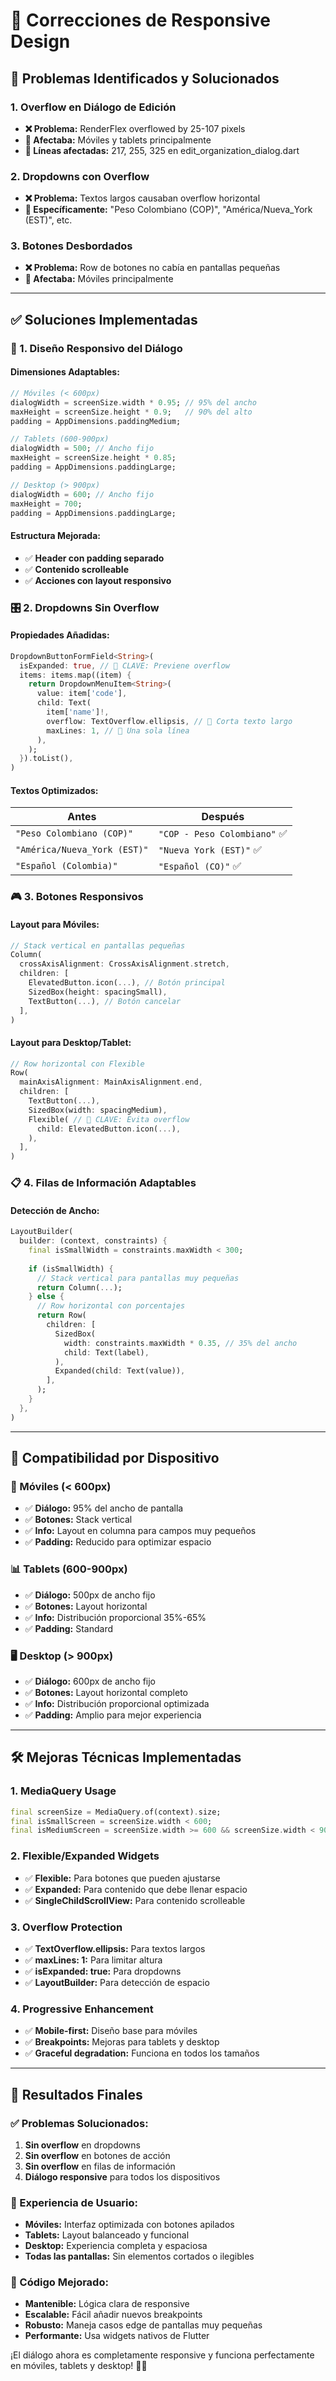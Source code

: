 # 📱 Correcciones de Responsive Design

## 🐛 Problemas Identificados y Solucionados

### **1. Overflow en Diálogo de Edición**
- **❌ Problema:** RenderFlex overflowed by 25-107 pixels
- **📱 Afectaba:** Móviles y tablets principalmente
- **🎯 Líneas afectadas:** 217, 255, 325 en edit_organization_dialog.dart

### **2. Dropdowns con Overflow**
- **❌ Problema:** Textos largos causaban overflow horizontal
- **📍 Específicamente:** "Peso Colombiano (COP)", "América/Nueva_York (EST)", etc.

### **3. Botones Desbordados**
- **❌ Problema:** Row de botones no cabía en pantallas pequeñas
- **📱 Afectaba:** Móviles principalmente

---

## ✅ Soluciones Implementadas

### **🎨 1. Diseño Responsivo del Diálogo**

#### **Dimensiones Adaptables:**
```dart
// Móviles (< 600px)
dialogWidth = screenSize.width * 0.95; // 95% del ancho
maxHeight = screenSize.height * 0.9;   // 90% del alto
padding = AppDimensions.paddingMedium;

// Tablets (600-900px)  
dialogWidth = 500; // Ancho fijo
maxHeight = screenSize.height * 0.85;
padding = AppDimensions.paddingLarge;

// Desktop (> 900px)
dialogWidth = 600; // Ancho fijo  
maxHeight = 700;
padding = AppDimensions.paddingLarge;
```

#### **Estructura Mejorada:**
- ✅ **Header con padding separado**
- ✅ **Contenido scrolleable**
- ✅ **Acciones con layout responsivo**

### **🎛️ 2. Dropdowns Sin Overflow**

#### **Propiedades Añadidas:**
```dart
DropdownButtonFormField<String>(
  isExpanded: true, // 🚀 CLAVE: Previene overflow
  items: items.map((item) {
    return DropdownMenuItem<String>(
      value: item['code'],
      child: Text(
        item['name']!,
        overflow: TextOverflow.ellipsis, // 🚀 Corta texto largo
        maxLines: 1, // 🚀 Una sola línea
      ),
    );
  }).toList(),
)
```

#### **Textos Optimizados:**
| Antes | Después |
|-------|---------|
| `"Peso Colombiano (COP)"` | `"COP - Peso Colombiano"` ✅ |
| `"América/Nueva_York (EST)"` | `"Nueva York (EST)"` ✅ |
| `"Español (Colombia)"` | `"Español (CO)"` ✅ |

### **🎮 3. Botones Responsivos**

#### **Layout para Móviles:**
```dart
// Stack vertical en pantallas pequeñas
Column(
  crossAxisAlignment: CrossAxisAlignment.stretch,
  children: [
    ElevatedButton.icon(...), // Botón principal
    SizedBox(height: spacingSmall),
    TextButton(...), // Botón cancelar
  ],
)
```

#### **Layout para Desktop/Tablet:**
```dart
// Row horizontal con Flexible
Row(
  mainAxisAlignment: MainAxisAlignment.end,
  children: [
    TextButton(...),
    SizedBox(width: spacingMedium),
    Flexible( // 🚀 CLAVE: Evita overflow
      child: ElevatedButton.icon(...),
    ),
  ],
)
```

### **📋 4. Filas de Información Adaptables**

#### **Detección de Ancho:**
```dart
LayoutBuilder(
  builder: (context, constraints) {
    final isSmallWidth = constraints.maxWidth < 300;
    
    if (isSmallWidth) {
      // Stack vertical para pantallas muy pequeñas
      return Column(...);
    } else {
      // Row horizontal con porcentajes
      return Row(
        children: [
          SizedBox(
            width: constraints.maxWidth * 0.35, // 35% del ancho
            child: Text(label),
          ),
          Expanded(child: Text(value)),
        ],
      );
    }
  },
)
```

---

## 📱 Compatibilidad por Dispositivo

### **📱 Móviles (< 600px)**
- ✅ **Diálogo:** 95% del ancho de pantalla
- ✅ **Botones:** Stack vertical
- ✅ **Info:** Layout en columna para campos muy pequeños
- ✅ **Padding:** Reducido para optimizar espacio

### **📊 Tablets (600-900px)**
- ✅ **Diálogo:** 500px de ancho fijo
- ✅ **Botones:** Layout horizontal
- ✅ **Info:** Distribución proporcional 35%-65%
- ✅ **Padding:** Standard

### **🖥️ Desktop (> 900px)**
- ✅ **Diálogo:** 600px de ancho fijo
- ✅ **Botones:** Layout horizontal completo
- ✅ **Info:** Distribución proporcional optimizada
- ✅ **Padding:** Amplio para mejor experiencia

---

## 🛠️ Mejoras Técnicas Implementadas

### **1. MediaQuery Usage**
```dart
final screenSize = MediaQuery.of(context).size;
final isSmallScreen = screenSize.width < 600;
final isMediumScreen = screenSize.width >= 600 && screenSize.width < 900;
```

### **2. Flexible/Expanded Widgets**
- ✅ **Flexible:** Para botones que pueden ajustarse
- ✅ **Expanded:** Para contenido que debe llenar espacio
- ✅ **SingleChildScrollView:** Para contenido scrolleable

### **3. Overflow Protection**
- ✅ **TextOverflow.ellipsis:** Para textos largos
- ✅ **maxLines: 1:** Para limitar altura
- ✅ **isExpanded: true:** Para dropdowns
- ✅ **LayoutBuilder:** Para detección de espacio

### **4. Progressive Enhancement**
- ✅ **Mobile-first:** Diseño base para móviles
- ✅ **Breakpoints:** Mejoras para tablets y desktop
- ✅ **Graceful degradation:** Funciona en todos los tamaños

---

## 🎯 Resultados Finales

### **✅ Problemas Solucionados:**
1. **Sin overflow** en dropdowns
2. **Sin overflow** en botones de acción
3. **Sin overflow** en filas de información
4. **Diálogo responsive** para todos los dispositivos

### **📱 Experiencia de Usuario:**
- **Móviles:** Interfaz optimizada con botones apilados
- **Tablets:** Layout balanceado y funcional
- **Desktop:** Experiencia completa y espaciosa
- **Todas las pantallas:** Sin elementos cortados o ilegibles

### **🧹 Código Mejorado:**
- **Mantenible:** Lógica clara de responsive
- **Escalable:** Fácil añadir nuevos breakpoints
- **Robusto:** Maneja casos edge de pantallas muy pequeñas
- **Performante:** Usa widgets nativos de Flutter

¡El diálogo ahora es completamente responsive y funciona perfectamente en móviles, tablets y desktop! 📱✨